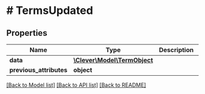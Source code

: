 # # TermsUpdated

## Properties

Name | Type | Description | Notes
------------ | ------------- | ------------- | -------------
**data** | [**\Clever\Model\TermObject**](TermObject.md) |  | [optional]
**previous_attributes** | **object** |  | [optional]

[[Back to Model list]](../../README.md#models) [[Back to API list]](../../README.md#endpoints) [[Back to README]](../../README.md)
